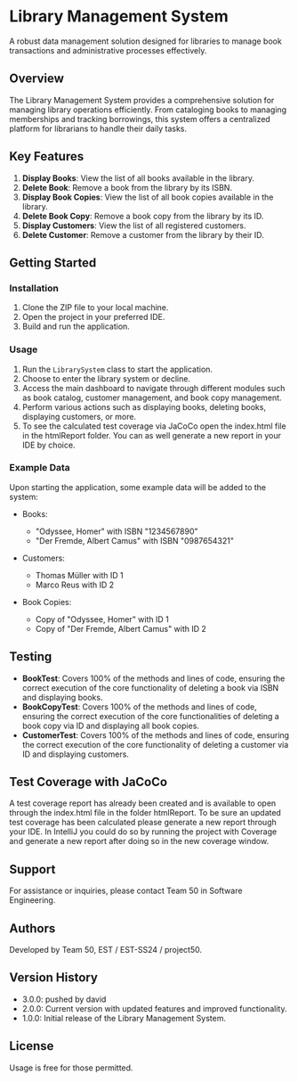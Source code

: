 # Library Management System

A robust data management solution designed for libraries to manage book transactions and administrative processes effectively.

## Overview

The Library Management System provides a comprehensive solution for managing library operations efficiently. From cataloging books to managing memberships and tracking borrowings, this system offers a centralized platform for librarians to handle their daily tasks.

## Key Features

1. **Display Books**: View the list of all books available in the library.
2. **Delete Book**: Remove a book from the library by its ISBN.
3. **Display Book Copies**: View the list of all book copies available in the library.
4. **Delete Book Copy**: Remove a book copy from the library by its ID.
5. **Display Customers**: View the list of all registered customers.
6. **Delete Customer**: Remove a customer from the library by their ID.

## Getting Started

### Installation

1. Clone the ZIP file to your local machine.
2. Open the project in your preferred IDE.
3. Build and run the application.

### Usage

1. Run the `LibrarySystem` class to start the application.
2. Choose to enter the library system or decline.
3. Access the main dashboard to navigate through different modules such as book catalog, customer management, and book copy management.
4. Perform various actions such as displaying books, deleting books, displaying customers, or more.
5. To see the calculated test coverage via JaCoCo open the index.html file in the htmlReport folder. You can as well generate a new report in your IDE by choice.

### Example Data

Upon starting the application, some example data will be added to the system:

- Books:
    - "Odyssee, Homer" with ISBN "1234567890"
    - "Der Fremde, Albert Camus" with ISBN "0987654321"

- Customers:
    - Thomas Müller with ID 1
    - Marco Reus with ID 2

- Book Copies:
    - Copy of "Odyssee, Homer" with ID 1
    - Copy of "Der Fremde, Albert Camus" with ID 2

## Testing

- **BookTest**: Covers 100% of the methods and lines of code, ensuring the correct execution of the core functionality of deleting a book via ISBN and displaying books.
- **BookCopyTest**: Covers 100% of the methods and lines of code, ensuring the correct execution of the core functionalities of deleting a book copy via ID and displaying all book copies.
- **CustomerTest**: Covers 100% of the methods and lines of code, ensuring the correct execution of the core functionality of deleting a customer via ID and displaying customers.

## Test Coverage with JaCoCo

A test coverage report has already been created and is available to open through the index.html file in the folder htmlReport. 
To be sure an updated test coverage has been calculated please generate a new report through your IDE.
In IntelliJ you could do so by running the project with Coverage and generate a new report after doing so in the new coverage window.

## Support

For assistance or inquiries, please contact Team 50 in Software Engineering.

## Authors

Developed by Team 50, EST / EST-SS24 / project50.

## Version History

- 3.0.0: pushed by david
- 2.0.0: Current version with updated features and improved functionality.
- 1.0.0: Initial release of the Library Management System.

## License

Usage is free for those permitted.
